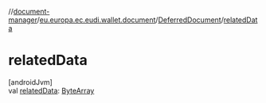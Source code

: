//[document-manager](../../../index.md)/[eu.europa.ec.eudi.wallet.document](../index.md)/[DeferredDocument](index.md)/[relatedData](related-data.md)

# relatedData

[androidJvm]\
val [relatedData](related-data.md): [ByteArray](https://kotlinlang.org/api/latest/jvm/stdlib/kotlin-stdlib/kotlin/-byte-array/index.html)
